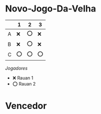 # Novo-Jogo-Da-Velha

|   | 1 | 2 | 3 |
|---|---|---|---|
| A |  ❌ | ⭕  | ❌  |
| B |  ❌ | ⭕  | ❌  |
| C | ⭕  |  ⭕ |  ⭕ |

*Jogadores*

- ❌ Rauan 1
- ⭕ Rauan 2

# Vencedor